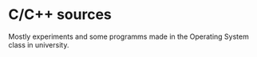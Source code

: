 # C/C++ sources

Mostly experiments and some programms made in the Operating System class in university.



